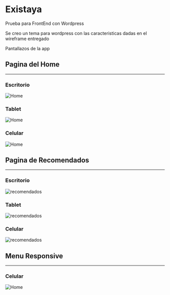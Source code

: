# Existaya

Prueba para FrontEnd con Wordpress

Se creo un tema para wordpress con las caracteristicas dadas en el wireframe entregado

Pantallazos de la app


## Pagina del Home
***

### Escritorio
![Home](./wireframes/home.png)

### Tablet
![Home](./wireframes/home768.png)

### Celular
![Home](./wireframes/home575.png)



## Pagina de Recomendados
***

### Escritorio
![recomendados](./wireframes/recomendados.png)

### Tablet
![recomendados](./wireframes/recomendados768.png)

### Celular
![recomendados](./wireframes/recomendados575.png)



## Menu Responsive
***

### Celular
![Home](./wireframes/menuMobile.png)